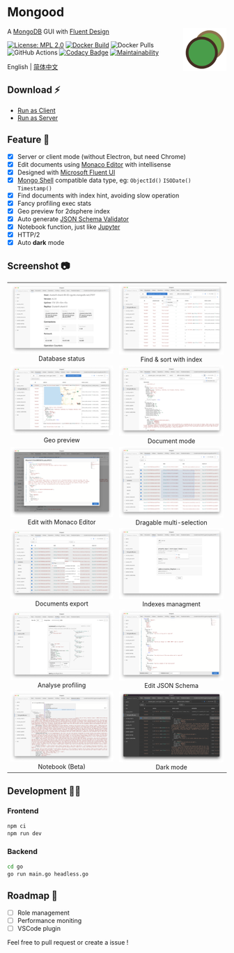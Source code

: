 # Mongood

<img src="./go/assets/logo.png" width="100" height="100" align="right" />

A [MongoDB](https://www.mongodb.com/) GUI with [Fluent Design](https://www.microsoft.com/design/fluent/)

[![License: MPL 2.0](https://img.shields.io/badge/License-MPL%202.0-brightgreen.svg)](https://opensource.org/licenses/MPL-2.0)
[![Docker Build](https://img.shields.io/docker/cloud/build/renzholy/mongood)](https://hub.docker.com/r/renzholy/mongood)
![Docker Pulls](https://img.shields.io/docker/pulls/renzholy/mongood)
![GitHub Actions](https://github.com/renzholy/mongood/workflows/Release/badge.svg?branch=v0.1.0)
[![Codacy Badge](https://api.codacy.com/project/badge/Grade/f7b2974cfea2417a8bd489a9bdbea4a7)](https://app.codacy.com/manual/RenzHoly/Mongood?utm_source=github.com&utm_medium=referral&utm_content=RenzHoly/Mongood&utm_campaign=Badge_Grade_Dashboard)
[![Maintainability](https://api.codeclimate.com/v1/badges/4b5f9ef66205961e4ddd/maintainability)](https://codeclimate.com/github/RenzHoly/Mongood/maintainability)

English | [简体中文](./README-zh_CN.md)

## Download ⚡️

- [Run as Client](https://github.com/RenzHoly/Mongood/releases)
- [Run as Server](https://hub.docker.com/r/renzholy/mongood)

## Feature 🔮

- [x] Server or client mode (without Electron, but need Chrome)
- [x] Edit documents using [Monaco Editor](https://microsoft.github.io/monaco-editor/index.html) with intellisense
- [x] Designed with [Microsoft Fluent UI](https://developer.microsoft.com/en-us/fluentui)
- [x] [Mongo Shell](https://docs.mongodb.com/manual/core/shell-types/) compatible data type, eg: `ObjectId()` `ISODate()` `Timestamp()`
- [x] Find documents with index hint, avoiding slow operation
- [x] Fancy profiling exec stats
- [x] Geo preview for 2dsphere index
- [x] Auto generate [JSON Schema Validator](https://docs.mongodb.com/manual/reference/operator/query/jsonSchema/)
- [x] Notebook function, just like [Jupyter](https://jupyter.org/)
- [x] HTTP/2
- [x] Auto **dark** mode

## Screenshot 📷

<table>
  <tr>
    <td align="center"><img src="./screenshot/stats.png">Database status</td>
    <td align="center"><img src="./screenshot/index.png">Find & sort with index</td>
  </tr>
  <tr>
    <td align="center"><img src="./screenshot/geo.png" />Geo preview</td>
    <td align="center"><img src="./screenshot/document.png" />Document mode</td>
  </tr>
  <tr>
    <td align="center"><img src="./screenshot/editor.png" />Edit with Monaco Editor</td>
    <td align="center"><img src="./screenshot/multi-select.png" />Dragable multi-selection</td>
  </tr>
  <tr>
    <td align="center"><img src="./screenshot/export.png" />Documents export</td>
    <td align="center"><img src="./screenshot/indexes.png" />Indexes managment</td>
  </tr>
  <tr>
    <td align="center"><img src="./screenshot/profiling.png" />Analyse profiling</td>
    <td align="center"><img src="./screenshot/schema.png" />Edit JSON Schema</td>
  </tr>
  <tr>
    <td align="center"><img src="./screenshot/notebook.png" />Notebook (Beta)</td>
    <td align="center"><img src="./screenshot/dark.png" />Dark mode</td>
  </tr>
</table>

## Development 👨‍💻

### Frontend

```bash
npm ci
npm run dev
```

### Backend

```bash
cd go
go run main.go headless.go
```

## Roadmap 🚧

- [ ] Role management
- [ ] Performance moniting
- [ ] VSCode plugin

Feel free to pull request or create a issue !
